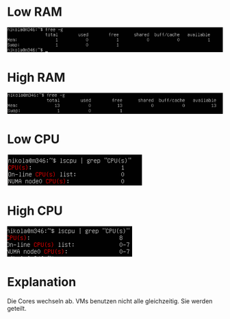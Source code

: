 # Low RAM
![Screenshot low RAM](https://github.com/NikolaBogosavljevic/M346_NiBog/blob/main/KN01/lowRam.png)
# High RAM
![Screenshot high RAM](https://github.com/NikolaBogosavljevic/M346_NiBog/blob/main/KN01/highRam.png)
# Low CPU
![Screenshot low CPU](https://github.com/NikolaBogosavljevic/M346_NiBog/blob/main/KN01/lowCPU.png)
# High CPU
![Screenshot high CPU](https://github.com/NikolaBogosavljevic/M346_NiBog/blob/main/KN01/highCpu.png)
# Explanation
Die Cores wechseln ab. VMs benutzen nicht alle gleichzeitig. Sie werden geteilt.
